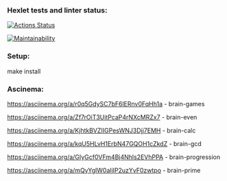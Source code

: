 ### Hexlet tests and linter status:

[![Actions Status](https://github.com/S0ldierBoy/frontend-project-44/workflows/hexlet-check/badge.svg)](https://github.com/S0ldierBoy/frontend-project-44/actions)

[![Maintainability](https://api.codeclimate.com/v1/badges/5d63266a53cfcd408a3b/maintainability)](https://codeclimate.com/github/S0ldierBoy/frontend-project-44/maintainability)

### Setup:

make install

### Ascinema:

https://asciinema.org/a/r0q5GdySC7bF6lERnv0FqHh1a - brain-games

https://asciinema.org/a/Zf7rOiT3UitPcaP4rNXcMRZx7 - brain-even

https://asciinema.org/a/KjhtkBVZIIGPesWNJ3Djj7EMH - brain-calc

https://asciinema.org/a/kqU5HLvH1ErbN47GQOH1cZkdZ - brain-gcd

https://asciinema.org/a/GIyGcf0VFm4Bj4Nhls2EVhPPA - brain-progression

https://asciinema.org/a/mQyYgIW0aljIP2uzYvF0zwtpo - brain-prime
